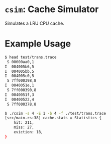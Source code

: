 # `csim`: Cache Simulator

Simulates a LRU CPU cache.

# Example Usage

```sh
$ head test/trans.trace
 S 00600aa0,1
I  004005b6,5
I  004005bb,5
I  004005c0,5
 S 7ff000398,8
I  0040051e,1
 S 7ff000390,8
I  0040051f,3
I  00400522,4
 S 7ff000378,8

$ ./csim -s 4 -E 1 -b 4 -f ./test/trans.trace
[src/main.rs:38] cache.stats = Statistics {
    hit: 211,
    miss: 27,
    eviction: 18,
}
```

